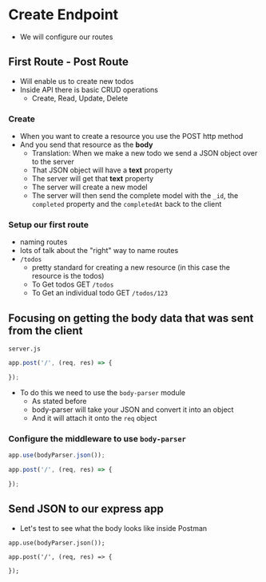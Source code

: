 # Create Endpoint
* We will configure our routes

## First Route - Post Route
* Will enable us to create new todos
* Inside API there is basic CRUD operations
    - Create, Read, Update, Delete

### Create
* When you want to create a resource you use the POST http method
* And you send that resource as the **body**
    - Translation: When we make a new todo we send a JSON object over to the server
    - That JSON object will have a **text** property
    - The server will get that **text** property
    - The server will create a new model
    - The server will then send the complete model with the `_id`, the `completed` property and the `completedAt` back to the client

### Setup our first route  
* naming routes
* lots of talk about the "right" way to name routes
* `/todos`
    - pretty standard for creating a new resource (in this case the resource is the todos)
    - To Get todos GET `/todos`
    - To Get an individual todo GET `/todos/123`

## Focusing on getting the body data that was sent from the client
`server.js`

```js
app.post('/', (req, res) => {

});
```

* To do this we need to use the `body-parser` module
    - As stated before
    - body-parser will take your JSON and convert it into an object
    - And it will attach it onto the `req` object

### Configure the middleware to use `body-parser`
```js
app.use(bodyParser.json());

app.post('/', (req, res) => {

});
```

## Send JSON to our express app
* Let's test to see what the body looks like inside Postman

```
app.use(bodyParser.json());

app.post('/', (req, res) => {

});
```

